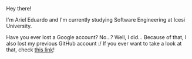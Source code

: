 Hey there!

I'm Ariel Eduardo and I'm currently studying Software Engineering at Icesi University.

Have you ever lost a Google account?
No...?
Well, I did... Because of that, I also lost my previous GitHub account :/
If you ever want to take a look at that, check [this link](https://github.com/lyca22)!
